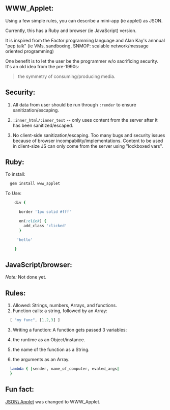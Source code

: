 

WWW\_Applet:
---------

Using a few simple rules, you can describe a mini-app (ie applet) as JSON.

Currently, this has a Ruby and browser (ie JavaScript) version.

It is inspired from the Factor programming language
and Alan Kay's annnual "pep talk" (ie VMs, sandboxing,
SNMOP: scalable network/message oriented programming)

One benefit is to let the user
be the programmer w/o sacrificing security.
It's an old idea from the pre-1990s:

  > the symmetry of consuming/producing media.

Security:
-----------

1) All data from user should be run through `:render` to
ensure sanitization/escaping.

2) `:inner_html/:inner_text` -- only uses content from the server
after it has been sanitized/escaped.

3) No client-side sanitization/escaping. Too many bugs and security issues
because of browser incompability/implementations. Content
to be used in client-size JS can only come from the server using "lockboxed vars".

Ruby:
--------------

To install:

```ruby
  gem install www_applet
```

To Use:

```ruby
    div {

      border '1px solid #fff'

      on(:click) {
        add_class 'clicked'
      }

     'hello'

    }
```


JavaScript/browser:
-----------------

*Note:* Not done yet.

Rules:
-------

1. Allowed: Strings, numbers, Arrays, and functions.
2. Function calls: a string, followed by an Array:

```javascript
  [ "my func", [1,2,3] ]
```

3. Writing a function: A function gets passed 3 variables:

  1. the runtime as an Object/instance.
  2. the name of the function as a String.
  3. the arguments as an Array.

```ruby
  lambda { |sender, name_of_computer, evaled_args|
  }
```

Fun fact:
-----

[JSON\ Applet](http://github.com/da99/json_applet) was changed to WWW\_Applet.




